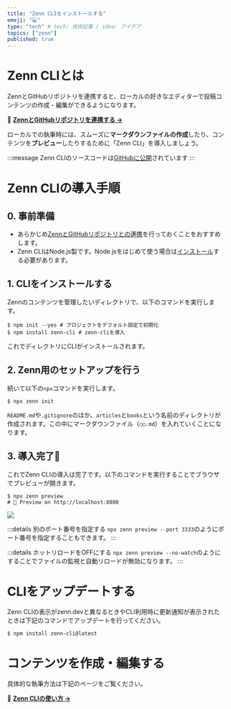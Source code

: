 ```yaml
---
title: "Zenn CLIをインストールする"
emoji: "💻"
type: "tech" # tech: 技術記事 / idea: アイデア
topics: ["zenn"]
published: true
---
```



# Zenn CLIとは

ZennとGitHubリポジトリを連携すると、ローカルの好きなエディターで投稿コンテンツの作成・編集ができるようになります。

📘 **[ZennとGitHubリポジトリを連携する →](https://zenn.dev/zenn/articles/connect-to-github)**

ローカルでの執筆時には、スムーズに**マークダウンファイルの作成**したり、コンテンツを**プレビュー**したりするために「Zenn CLI」を導入しましょう。

:::message
Zenn CLIのソースコードは[GitHubに公開](https://github.com/zenn-dev/zenn-editor)されています
:::

# Zenn CLIの導入手順

## 0. 事前準備
- あらかじめ[ZennとGitHubリポジトリとの連携](https://zenn.dev/zenn/articles/connect-to-github)を行っておくことをおすすめします。
- Zenn CLIはNode.js製です。Node.jsをはじめて使う場合は[インストール](https://nodejs.org/ja/)する必要があります。


## 1. CLIをインストールする
Zennのコンテンツを管理したいディレクトリで、以下のコマンドを実行します。

```shell
$ npm init --yes # プロジェクトをデフォルト設定で初期化
$ npm install zenn-cli # zenn-cliを導入
```

これでディレクトリにCLIがインストールされます。


## 2. Zenn用のセットアップを行う

続いて以下の`npx`コマンドを実行します。

```shell
$ npx zenn init
```


`README.md`や`.gitignore`のほか、`articles`と`books`という名前のディレクトリが作成されます。この中にマークダウンファイル（`◯◯.md`）を入れていくことになります。

## 3. 導入完了🎉
これでZenn CLIの導入は完了です。以下のコマンドを実行することでブラウザでプレビューが開きます。

```shell
$ npx zenn preview
# 👀 Preview on http://localhost:8000
```

![](https://storage.googleapis.com/zenn-user-upload/51h36ls52d5gvl5wja9pk15kq3cv)

:::details 別のポート番号を指定する
`npx zenn preview --port 3333`のようにポート番号を指定することもできます。
:::

:::details ホットリロードをOFFにする
`npx zenn preview --no-watch`のようにすることでファイルの監視と自動リロードが無効になります。
:::


# CLIをアップデートする

Zenn CLIの表示がzenn.devと異なるときやCLI利用時に更新通知が表示されたときは下記のコマンドでアップデートを行ってください。

```shell
$ npm install zenn-cli@latest
```


# コンテンツを作成・編集する
具体的な執筆方法は下記のページをご覧ください。

📘 **[Zenn CLIの使い方 →](https://zenn.dev/zenn/articles/zenn-cli-guide)**


